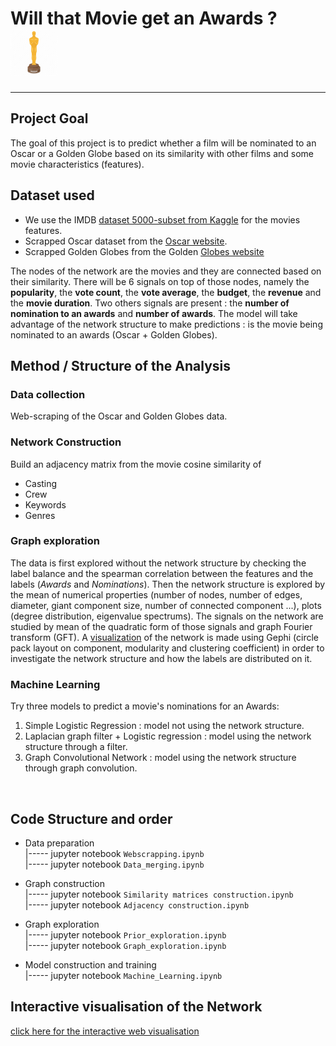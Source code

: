 # Will that Movie get an Awards ? <img src="Figures/oscars_img.png" alt="drawing" width="75"/>
---
## Project Goal
The goal of this project is to predict whether a film will be nominated to an Oscar or a Golden Globe based on its similarity with other films and some movie characteristics (features).

## Dataset used
* We use the IMDB [dataset 5000-subset from Kaggle](https://www.kaggle.com/tmdb/tmdb-movie-metadata##tmdb_5000_movies.csv) for the movies features.
* Scrapped Oscar dataset from the [Oscar website](https://www.oscars.org/oscars/ceremonies/).  
* Scrapped Golden Globes from the Golden [Globes website](https://www.goldenglobes.com/winners-nominees/)

The nodes of the network are the movies and they are connected based on their similarity. There will be 6 signals on top of those nodes, namely the __popularity__, the __vote count__, the __vote average__, the __budget__, the __revenue__ and the __movie duration__. Two others signals are present : the __number of nomination to an awards__ and __number of awards__.
The model will take advantage of the network structure to make predictions : is the movie being nominated to an awards (Oscar + Golden Globes).

## Method / Structure of the Analysis
### Data collection
Web-scraping of the Oscar and Golden Globes data.

### Network Construction
Build an adjacency matrix from the movie cosine similarity of
* Casting
* Crew
* Keywords
* Genres

### Graph exploration
The data is first explored without the network structure by checking the label balance and the spearman correlation between the features and the labels (_Awards_ and _Nominations_). Then the network structure is explored by the mean of numerical properties (number of nodes, number of edges, diameter, giant component size, number of connected component ...), plots (degree distribution, eigenvalue spectrums). The signals on the network are studied by mean of the quadratic form of those signals and graph Fourier transform (GFT). A [visualization](https://antoine-spahr.github.io/Movie-Network-Visualisation/) of the network is made using Gephi (circle pack layout on component, modularity and clustering coefficient) in order to investigate the network structure and how the labels are distributed on it.

### Machine Learning
Try three models to predict a movie's nominations for an Awards:
1. Simple Logistic Regression : model not using the network structure.
2. Laplacian graph filter + Logistic regression : model using the network structure through a filter.
3. Graph Convolutional Network : model using the network structure through graph convolution.
<br>

## Code Structure and order
* Data preparation
  <br>|----- jupyter notebook `Webscrapping.ipynb`
  <br>|----- jupyter notebook `Data_merging.ipynb`

* Graph construction
  <br>|----- jupyter notebook `Similarity matrices construction.ipynb`
  <br>|----- jupyter notebook `Adjacency construction.ipynb`

* Graph exploration
  <br>|----- jupyter notebook `Prior_exploration.ipynb`
  <br>|----- jupyter notebook `Graph_exploration.ipynb`

* Model construction and training
  <br>|----- jupyter notebook `Machine_Learning.ipynb`

## Interactive visualisation of the Network
[click here for the interactive web visualisation](https://antoine-spahr.github.io/Movie-Network-Visualisation/)
